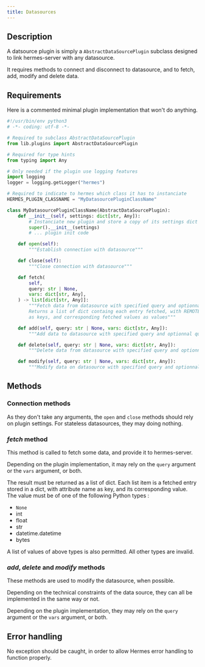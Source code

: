 ```yaml
---
title: Datasources
---
```


## Description

A datsource plugin is simply a `AbstractDataSourcePlugin` subclass designed to link hermes-server with any datasource.

It requires methods to connect and disconnect to datasource, and to fetch, add, modify and delete data.

## Requirements

Here is a commented minimal plugin implementation that won't do anything.

```py
#!/usr/bin/env python3
# -*- coding: utf-8 -*-

# Required to subclass AbstractDataSourcePlugin
from lib.plugins import AbstractDataSourcePlugin

# Required for type hints
from typing import Any

# Only needed if the plugin use logging features
import logging
logger = logging.getLogger("hermes")

# Required to indicate to hermes which class it has to instanciate
HERMES_PLUGIN_CLASSNAME = "MyDatasourcePluginClassName"

class MyDatasourcePluginClassName(AbstractDataSourcePlugin):
    def __init__(self, settings: dict[str, Any]):
        # Instanciate new plugin and store a copy of its settings dict in self._settings
        super().__init__(settings)
        # ... plugin init code

    def open(self):
        """Establish connection with datasource"""

    def close(self):
        """Close connection with datasource"""

    def fetch(
        self,
        query: str | None,
        vars: dict[str, Any],
    ) -> list[dict[str, Any]]:
        """Fetch data from datasource with specified query and optionnal queryvars.
        Returns a list of dict containg each entry fetched, with REMOTE_ATTRIBUTES
        as keys, and corresponding fetched values as values"""

    def add(self, query: str | None, vars: dict[str, Any]):
        """Add data to datasource with specified query and optionnal queryvars"""

    def delete(self, query: str | None, vars: dict[str, Any]):
        """Delete data from datasource with specified query and optionnal queryvars"""

    def modify(self, query: str | None, vars: dict[str, Any]):
        """Modify data on datasource with specified query and optionnal queryvars"""
```

## Methods

### Connection methods

As they don't take any arguments, the `open` and `close` methods should rely on plugin settings.
For stateless datasources, they may doing nothing.

### *fetch* method

This method is called to fetch some data, and provide it to hermes-server.

Depending on the plugin implementation, it may rely on the `query` argument or the `vars` argument, or both.

The result must be returned as a list of dict. Each list item is a fetched entry stored in a dict, with attribute name as key, and its corresponding value. The value must be of one of the following Python types :

- `None`
- int
- float
- str
- datetime.datetime
- bytes

A list of values of above types is also permitted. All other types are invalid.

### *add*, *delete* and *modify* methods

These methods are used to modify the datasource, when possible.

Depending on the technical constraints of the data source, they can all be implemented in the same way or not.

Depending on the plugin implementation, they may rely on the `query` argument or the `vars` argument, or both.

## Error handling

No exception should be caught, in order to allow Hermes error handling to function properly.

